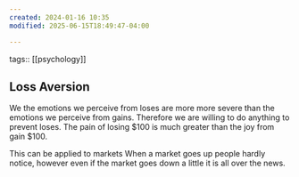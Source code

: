 ```yaml
---
created: 2024-01-16 10:35
modified: 2025-06-15T18:49:47-04:00

---
```

tags:: [[psychology]]

## Loss Aversion

We the emotions we perceive from loses are more more severe than the emotions we perceive from gains.
Therefore we are willing to do anything to prevent loses.
The pain of losing $100 is much greater than the joy from gain $100.

This can be applied to markets
When a market goes up people hardly notice, however even if the market goes down a little it is all over the news.
